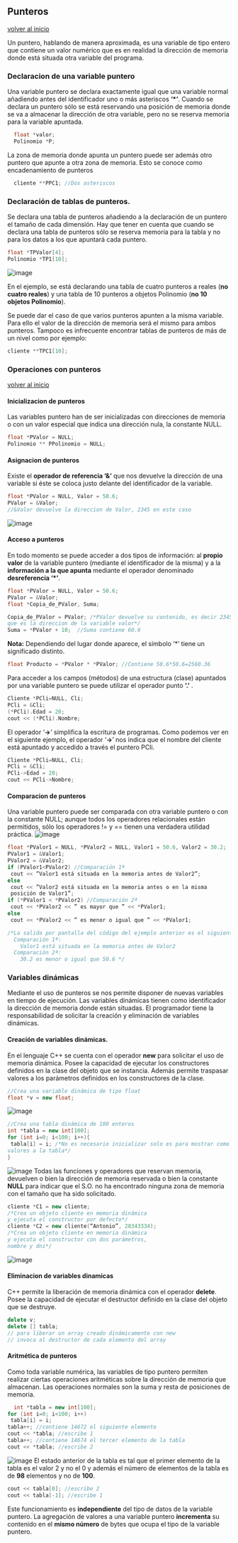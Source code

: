 ## Punteros

[volver al inicio](https://github.com/rubencq26/ESTRUCTURA-DATOS-1)

Un puntero, hablando de manera aproximada, es una variable de tipo entero que contiene un valor numérico que es en realidad la dirección de memoria donde está situada otra variable del programa.

### Declaracion de una variable puntero
Una variable puntero se declara exactamente igual que una variable normal añadiendo antes del identificador uno o más asteriscos **‘*’**.
Cuando se declara un puntero sólo se está reservando una posición de memoria donde se va a almacenar la dirección de otra variable, pero no se reserva memoria para la variable apuntada.
``` cpp
  float *valor;
  Polinomio *P;
```
La zona de memoria donde apunta un puntero puede ser además otro puntero que apunte a otra zona de memoria. Esto se conoce como encadenamiento de punteros
``` cpp
  cliente **PPC1; //Dos asteriscos
```
### Declaración de tablas de punteros.
Se declara una tabla de punteros añadiendo a la declaración de un puntero el tamaño de cada dimensión. Hay que tener en cuenta que cuando se declara una tabla de punteros sólo se reserva memoria para la tabla y no para los datos a los que apuntará cada puntero.
``` cpp
float *TPValor[4];
Polinomio *TP1[10];
```
![image](https://github.com/user-attachments/assets/65dc7ea6-91ef-4a94-9fad-2cb97848eed9)

En el ejemplo, se está declarando una tabla de cuatro punteros a reales (**no cuatro reales**) y una tabla de 10 punteros a objetos Polinomio (**no 10 objetos Polinomio**).

Se puede dar el caso de que varios punteros apunten a la misma variable. Para ello el valor de la dirección de memoria será el mismo para ambos punteros. Tampoco es infrecuente encontrar tablas de punteros de más de un nivel como por ejemplo:
``` cpp
cliente **TPC1[10];
```
### Operaciones con punteros
[volver al inicio](https://github.com/rubencq26/ESTRUCTURA-DATOS-1)
#### Inicializacion de punteros
Las variables puntero han de ser inicializadas con direcciones de memoria o con un valor especial que indica una dirección nula, la constante NULL.
``` cpp
float *PValor = NULL;
Polinomio ** PPolinomio = NULL;
```
#### Asignacion de punteros
Existe el **operador de referencia ‘&’** que nos devuelve la dirección de una variable si éste se coloca justo delante del identificador de la variable. 
``` cpp
float *PValor = NULL, Valor = 50.6;
PValor = &Valor;
//&Valor devuelve la direccion de Valor, 2345 en este caso
```
![image](https://github.com/user-attachments/assets/9444efd7-6ace-440f-9e83-cb1ee94c2c97)
#### Acceso a punteros
En todo momento se puede acceder a dos tipos de información: al **propio valor** de la variable puntero (mediante el identificador de la misma) y a la **información a la que apunta** mediante el operador denominado **desreferencia ‘*’**. 
``` cpp
float *PValor = NULL, Valor = 50.6;
PValor = &Valor;
float *Copia_de_PValor, Suma;

Copia_de_PValor = PValor; /*PValor devuelve su contenido, es decir 2345,
que es la direccion de la variable valor*/
Suma = *PValor + 10;  //Suma contiene 60.6
```
**Nota:** Dependiendo del lugar donde aparece, el símbolo ‘*’ tiene un significado distinto.
```cpp
float Producto = *PValor * *PValor; //Contiene 50.6*50.6=2560.36
```
Para acceder a los campos (métodos) de una estructura (clase) apuntados por una variable puntero se puede utilizar el operador punto **‘.’** .
```cpp
Cliente *PCli=NULL, Cli;
PCli = &Cli;
(*PCli).Edad = 20;
cout << (*PCli).Nombre;
```
El operador ‘**->**’ simplifica la escritura de programas. Como podemos ver en el siguiente ejemplo, el operador ‘**->**’ nos indica que el nombre del cliente está apuntado y accedido a través el puntero PCli.
```cpp
Cliente *PCli=NULL, Cli;
PCli = &Cli;
PCli->Edad = 20;
cout << PCli->Nombre;
```
#### Comparacion de punteros
Una variable puntero puede ser comparada con otra variable puntero o con la constante NULL; aunque todos los operadores relacionales están permitidos, sólo los operadores != y == tienen una verdadera utilidad práctica. 
![image](https://github.com/user-attachments/assets/48b81b4c-7cfb-4442-9ebd-17368cb8cc7f)
```cpp
float *PValor1 = NULL, *PValor2 = NULL, Valor1 = 50.6, Valor2 = 30.2;
PValor1 = &Valor1;
PValor2 = &Valor2;
if (PValor1<PValor2) //Comparación 1ª
 cout << ”Valor1 está situada en la memoria antes de Valor2”;
else
 cout << ”Valor2 está situada en la memoria antes o en la misma
 posición de Valor1”;
if (*PValor1 < *PValor2) //Comparación 2ª
 cout << *PValor2 << ” es mayor que ” << *PValor1;
else
 cout << *PValor2 << ” es menor o igual que ” << *PValor1;

/*La salida por pantalla del código del ejemplo anterior es el siguiente:
  Comparación 1ª:
    Valor1 está situada en la memoria antes de Valor2
  Comparación 2ª:
    30.2 es menor o igual que 50.6 */
```
### Variables dinámicas
Mediante el uso de punteros se nos permite disponer de nuevas variables en tiempo de ejecución. Las variables dinámicas tienen como identificador la dirección de memoria donde están situadas. El programador tiene la responsabilidad de solicitar la creación y eliminación de variables dinámicas.
#### Creación de variables dinámicas.
En el lenguaje C++ se cuenta con el operador **new** para solicitar el uso de memoria dinámica. Posee la capacidad de ejecutar los constructores definidos en la clase del objeto que se instancia. Además permite traspasar valores a los parámetros definidos en los constructores de la clase. 
```cpp
//Crea una variable dinámica de tipo float
float *v = new float;
```
![image](https://github.com/user-attachments/assets/0749b6d1-c1c7-4083-805c-226398ac486c)

```cpp
//Crea una tabla dinámica de 100 enteros
int *tabla = new int[100];
for (int i=0; i<100; i++){
 tabla[i] = i; /*No es necesario inicializar solo es para mostrar como dar
valores a la tabla*/
}
```
![image](https://github.com/user-attachments/assets/8fbeddfe-dec5-4127-9f34-4c710b13806b)
Todas las funciones y operadores que reservan memoria, devuelven o bien la dirección de memoria reservada o bien la constante **NULL** para indicar que el S.O. no ha encontrado ninguna zona de memoria con el tamaño que ha sido solicitado.
```cpp
cliente *C1 = new cliente;
/*Crea un objeto cliente en memoria dinámica
y ejecuta el constructor por defecto*/
cliente *C2 = new cliente(“Antonio”, 28343334);
/*Crea un objeto cliente en memoria dinámica
y ejecuta el constructor con dos parámetros,
nombre y dni*/
```
![image](https://github.com/user-attachments/assets/d151ecc5-fcd1-4f1e-be6f-d31d1ac960f3)

#### Eliminacion de variables dinamicas
C++ permite la liberación de memoria dinámica con el operador **delete**. Posee la capacidad de ejecutar el destructor definido en la clase del objeto que se destruye. 
```cpp
delete v;
delete [] tabla;
// para liberar un array creado dinámicamente con new
// invoca al destructor de cada elemento del array
```
#### Aritmética de punteros
Como toda variable numérica, las variables de tipo puntero permiten realizar ciertas operaciones aritméticas sobre la dirección de memoria que almacenan. Las operaciones normales son la suma y resta de posiciones de memoria. 
```cpp
  int *tabla = new int[100];
for (int i=0; i<100; i++)
 tabla[i] = i;
tabla++; //contiene 14672 el siguiente elemento
cout << *tabla; //escribe 1
tabla++; //contiene 14674 el tercer elemento de la tabla
cout << *tabla; //escribe 2
```
![image](https://github.com/user-attachments/assets/f3abc070-21e6-4367-b999-b6b34eaf7ba2)
El estado anterior de la tabla es tal que el primer elemento de la tabla es el valor 2 y no el 0 y además el número de elementos de la tabla es de **98** elementos y no de **100**. 
```cpp
cout << tabla[0]; //escribe 2
cout << tabla[-1]; //escribe 1
```
Este funcionamiento es **independiente** del tipo de datos de la variable puntero. La agregación de valores a una variable puntero **incrementa** su contenido en el **mismo número** de bytes que ocupa el tipo de la variable puntero. 
